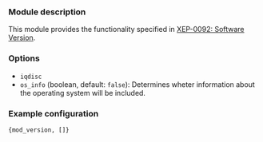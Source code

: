 ### Module description

This module provides the functionality specified in [XEP-0092: Software Version](https://xmpp.org/extensions/xep-0092.html).

### Options

* `iqdisc`
* `os_info` (boolean, default: `false`): Determines wheter information about the operating system will be included.

### Example configuration 
```
{mod_version, []}
```
